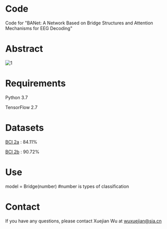 # Code
Code for "BANet: A Network Based on Bridge Structures and Attention Mechanisms for EEG Decoding"
# Abstract
![1](https://github.com/user-attachments/assets/8fecf47f-2d30-49a4-8b83-559947b94081)
# Requirements
Python 3.7

TensorFlow 2.7
# Datasets
[BCI 2a](https://www.bbci.de/competition/iv/) : 84.11%

[BCI 2b](https://www.bbci.de/competition/iv/) : 90.72%

# Use

model = Bridge(number)  #number is types of classification 

# Contact
If you have any questions, please contact Xuejian Wu at [wuxuejian@sia.cn](wuxuejian@sia.cn)
